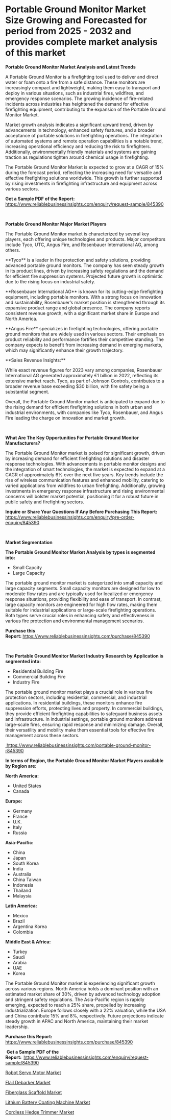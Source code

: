 <p><h1>Portable Ground Monitor Market Size Growing and Forecasted for period from 2025 - 2032 and provides complete market analysis of this market</h1></p><p><strong>Portable Ground Monitor Market Analysis and Latest Trends</strong></p>
<p><p>A Portable Ground Monitor is a firefighting tool used to deliver and direct water or foam onto a fire from a safe distance. These monitors are increasingly compact and lightweight, making them easy to transport and deploy in various situations, such as industrial fires, wildfires, and emergency response scenarios. The growing incidence of fire-related incidents across industries has heightened the demand for effective firefighting equipment, contributing to the expansion of the Portable Ground Monitor Market.</p><p>Market growth analysis indicates a significant upward trend, driven by advancements in technology, enhanced safety features, and a broader acceptance of portable solutions in firefighting operations. The integration of automated systems and remote operation capabilities is a notable trend, increasing operational efficiency and reducing the risk to firefighters. Additionally, environmentally friendly materials and systems are gaining traction as regulations tighten around chemical usage in firefighting.</p><p>The Portable Ground Monitor Market is expected to grow at a CAGR of 15% during the forecast period, reflecting the increasing need for versatile and effective firefighting solutions worldwide. This growth is further supported by rising investments in firefighting infrastructure and equipment across various sectors.</p></p>
<p><strong>Get a Sample PDF of the Report:&nbsp;</strong> <a href="https://www.reliablebusinessinsights.com/enquiry/request-sample/845390?utm_campaign=2253&utm_medium=2&utm_source=Github&utm_content=ia&utm_term=09042025&utm_id=portable-ground-monitor">https://www.reliablebusinessinsights.com/enquiry/request-sample/845390</a></p>
<p>&nbsp;</p>
<p><strong>Portable Ground Monitor Major Market Players</strong></p>
<p><p>The Portable Ground Monitor market is characterized by several key players, each offering unique technologies and products. Major competitors include Tyco, UTC, Angus Fire, and Rosenbauer International AG, among others.</p><p>**Tyco** is a leader in fire protection and safety solutions, providing advanced portable ground monitors. The company has seen steady growth in its product lines, driven by increasing safety regulations and the demand for efficient fire suppression systems. Projected future growth is optimistic due to the rising focus on industrial safety.</p><p>**Rosenbauer International AG** is known for its cutting-edge firefighting equipment, including portable monitors. With a strong focus on innovation and sustainability, Rosenbauer’s market position is strengthened through its expansive product range and global presence. The company reports consistent revenue growth, with a significant market share in Europe and North America.</p><p>**Angus Fire** specializes in firefighting technologies, offering portable ground monitors that are widely used in various sectors. Their emphasis on product reliability and performance fortifies their competitive standing. The company expects to benefit from increasing demand in emerging markets, which may significantly enhance their growth trajectory.</p><p>**Sales Revenue Insights:** </p><p>While exact revenue figures for 2023 vary among companies, Rosenbauer International AG generated approximately €1 billion in 2022, reflecting its extensive market reach. Tyco, as part of Johnson Controls, contributes to a broader revenue base exceeding $30 billion, with fire safety being a substantial segment.</p><p>Overall, the Portable Ground Monitor market is anticipated to expand due to the rising demand for efficient firefighting solutions in both urban and industrial environments, with companies like Tyco, Rosenbauer, and Angus Fire leading the charge on innovation and market growth.</p></p>
<p>&nbsp;</p>
<p><strong>What Are The Key Opportunities For Portable Ground Monitor Manufacturers?</strong></p>
<p><p>The Portable Ground Monitor market is poised for significant growth, driven by increasing demand for efficient firefighting solutions and disaster response technologies. With advancements in portable monitor designs and the integration of smart technologies, the market is expected to expand at a CAGR of approximately 6% over the next five years. Key trends include the rise of wireless communication features and enhanced mobility, catering to varied applications from wildfires to urban firefighting. Additionally, growing investments in emergency response infrastructure and rising environmental concerns will bolster market potential, positioning it for a robust future in public safety and firefighting sectors.</p></p>
<p><strong>Inquire or Share Your Questions If Any Before Purchasing This Report:</strong> <a href="https://www.reliablebusinessinsights.com/enquiry/pre-order-enquiry/845390?utm_campaign=2253&utm_medium=2&utm_source=Github&utm_content=ia&utm_term=09042025&utm_id=portable-ground-monitor">https://www.reliablebusinessinsights.com/enquiry/pre-order-enquiry/845390</a></p>
<p>&nbsp;</p>
<p><strong>Market Segmentation</strong></p>
<p><strong>The Portable Ground Monitor Market Analysis by types is segmented into:</strong></p>
<p><ul><li>Small Capcity</li><li>Large Capacity</li></ul></p>
<p><p>The portable ground monitor market is categorized into small capacity and large capacity segments. Small capacity monitors are designed for low to moderate flow rates and are typically used for localized or emergency response situations, providing flexibility and ease of transport. In contrast, large capacity monitors are engineered for high flow rates, making them suitable for industrial applications or large-scale firefighting operations. Both types serve crucial roles in enhancing safety and effectiveness in various fire protection and environmental management scenarios.</p></p>
<p><strong>Purchase this Report:&nbsp;</strong><a href="https://www.reliablebusinessinsights.com/purchase/845390?utm_campaign=2253&utm_medium=2&utm_source=Github&utm_content=ia&utm_term=09042025&utm_id=portable-ground-monitor">https://www.reliablebusinessinsights.com/purchase/845390</a></p>
<p>&nbsp;</p>
<p><strong>The Portable Ground Monitor Market Industry Research by Application is segmented into:</strong></p>
<p><ul><li>Residential Building Fire</li><li>Commercial Building Fire</li><li>Industry Fire</li></ul></p>
<p><p>The portable ground monitor market plays a crucial role in various fire protection sectors, including residential, commercial, and industrial applications. In residential buildings, these monitors enhance fire suppression efforts, protecting lives and property. In commercial buildings, they provide efficient firefighting capabilities to safeguard business assets and infrastructure. In industrial settings, portable ground monitors address large-scale fires, ensuring rapid response and minimizing damage. Overall, their versatility and mobility make them essential tools for effective fire management across these sectors.</p></p>
<p><a href="https://www.reliablebusinessinsights.com/portable-ground-monitor-r845390?utm_campaign=2253&utm_medium=2&utm_source=Github&utm_content=ia&utm_term=09042025&utm_id=portable-ground-monitor">&nbsp;https://www.reliablebusinessinsights.com/portable-ground-monitor-r845390</a></p>
<p><strong>In terms of Region, the Portable Ground Monitor Market Players available by Region are:</strong></p>
<p>
    <p> <strong> North America: </strong>
        <ul>
            <li>United States</li>
            <li>Canada</li>
        </ul>
        </p> 
    <p> <strong> Europe: </strong>
        <ul>
            <li>Germany</li>
            <li>France</li>
            <li>U.K.</li>
            <li>Italy</li>
            <li>Russia</li>
        </ul>
        </p> 
    <p> <strong> Asia-Pacific: </strong>
        <ul>
            <li>China</li>
            <li>Japan</li>
            <li>South Korea</li>
            <li>India</li>
            <li>Australia</li>
            <li>China Taiwan</li>
            <li>Indonesia</li>
            <li>Thailand</li>
            <li>Malaysia</li>
        </ul>
        </p> 
    <p> <strong> Latin America: </strong>
        <ul>
            <li>Mexico</li>
            <li>Brazil</li>
            <li>Argentina Korea</li>
            <li>Colombia</li>
        </ul>
        </p> 
    <p> <strong> Middle East & Africa: </strong>
        <ul>
            <li>Turkey</li>
            <li>Saudi</li>
            <li>Arabia</li>
            <li>UAE</li>
            <li>Korea</li>
        </ul>
    </p>
    </p>
<p><p>The Portable Ground Monitor market is experiencing significant growth across various regions. North America holds a dominant position with an estimated market share of 30%, driven by advanced technology adoption and stringent safety regulations. The Asia-Pacific region is rapidly emerging, expected to reach a 25% share, propelled by increasing industrialization. Europe follows closely with a 22% valuation, while the USA and China contribute 15% and 8%, respectively. Future projections indicate steady growth in APAC and North America, maintaining their market leadership.</p></p>
<p><strong>Purchase this Report: </strong><a href="https://www.reliablebusinessinsights.com/purchase/845390?utm_campaign=2253&utm_medium=2&utm_source=Github&utm_content=ia&utm_term=09042025&utm_id=portable-ground-monitor">https://www.reliablebusinessinsights.com/purchase/845390</a></p>
<p>&nbsp;<strong>Get a Sample PDF of the Report:&nbsp;&nbsp;</strong><a href="https://www.reliablebusinessinsights.com/enquiry/request-sample/845390?utm_campaign=2253&utm_medium=2&utm_source=Github&utm_content=ia&utm_term=09042025&utm_id=portable-ground-monitor">https://www.reliablebusinessinsights.com/enquiry/request-sample/845390</a></p>
<p><strong></strong></p>
<p><p><a href="https://github.com/daddskokenk4/Market-Research-Report-List-1/blob/main/robot-servo-motor-market.md?utm_campaign=2253&utm_medium=2&utm_source=Github&utm_content=ia&utm_term=09042025&utm_id=portable-ground-monitor">Robot Servo Motor Market</a></p><p><a href="https://github.com/kimomeifbnu26/Market-Research-Report-List-1/blob/main/flail-debarker-market.md?utm_campaign=2253&utm_medium=2&utm_source=Github&utm_content=ia&utm_term=09042025&utm_id=portable-ground-monitor">Flail Debarker Market</a></p><p><a href="https://github.com/nicoytabiz7/Market-Research-Report-List-1/blob/main/fiberglass-scaffold-market.md?utm_campaign=2253&utm_medium=2&utm_source=Github&utm_content=ia&utm_term=09042025&utm_id=portable-ground-monitor">Fiberglass Scaffold Market</a></p><p><a href="https://github.com/forttgoddym7/Market-Research-Report-List-1/blob/main/lithium-battery-coating-machine-market.md?utm_campaign=2253&utm_medium=2&utm_source=Github&utm_content=ia&utm_term=09042025&utm_id=portable-ground-monitor">Lithium Battery Coating Machine Market</a></p><p><a href="https://github.com/kabotcaddoub/Market-Research-Report-List-1/blob/main/cordless-hedge-trimmer-market.md?utm_campaign=2253&utm_medium=2&utm_source=Github&utm_content=ia&utm_term=09042025&utm_id=portable-ground-monitor">Cordless Hedge Trimmer Market</a></p></p>